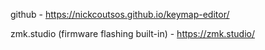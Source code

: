 github - https://nickcoutsos.github.io/keymap-editor/

zmk.studio (firmware flashing built-in) - https://zmk.studio/
